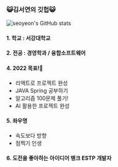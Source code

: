 ### 😺김서연의 깃헙😺
![seoyeon's GitHub stats](https://github-readme-stats.vercel.app/api?username=aeong98&show_icons=true&theme=radical)

#### 1. 학교 : 서강대학교
#### 2. 전공 : 경영학과 / 융합소프트웨어


#### 4. 2022 목표!🌟
  +  리액트로 프로젝트 완성
  +  JAVA Spring 공부하기
  +  알고리즘 100문제 풀기!
  +  AI 활용한 프로젝트 완성

#### 5. 좌우명
  + 속도보다 방향
  + 점찍기 인생 


#### 6. 도전을 좋아하는 아이디어 뱅크 ESTP 개발자 
